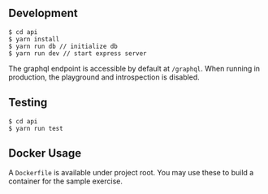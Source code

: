 ## Development

```
$ cd api
$ yarn install
$ yarn run db // initialize db
$ yarn run dev // start express server
```

The graphql endpoint is accessible by default at `/graphql`. When running in production,
the playground and introspection is disabled.

## Testing

```
$ cd api
$ yarn run test
```

## Docker Usage

A `Dockerfile` is available under project root. You may use these to build a container for the sample exercise.
